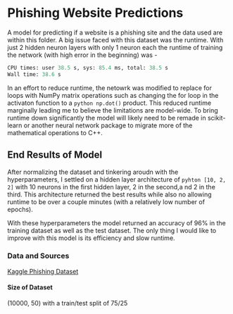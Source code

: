 # Phishing Website Predictions 

A model for predicting if a website is a phishing site and the data used are within this folder. A big issue faced with this dataset was the runtime. With just 2 hidden neuron layers with only 1 neuron each the runtime of training the network (with high error in the beginning) was -
```python
CPU times: user 38.5 s, sys: 85.4 ms, total: 38.5 s
Wall time: 38.6 s
```
In an effort to reduce runtime, the netowrk was modified to replace for loops with NumPy matrix operations such as changing the for loop in the activaton function to a ```python np.dot()``` product. This reduced runtime marginally leading me to believe the limitations are model-wide. To bring runtime down significantly the model will likely need to be remade in scikit-learn or another neural network package to migrate more of the mathematical operations to C++.


## End Results of Model
After normalizing the dataset and tinkering aroudn with the hyperparameters, I settled on a hidden layer architecture of ```pyhton [10, 2, 2]``` with 10 neurons in the first hidden layer, 2 in the second,a nd 2 in the third. This architecture returned the best results while also no allowing runtime to be over a couple minutes (with a relatively low number of epochs). <br>

With these hyperparameters the model returned an accuracy of 96% in the training dataset as well as the test dataset. The only thing I would like to improve with this model is its efficiency and slow runtime. 

### Data and Sources

[Kaggle Phishing Dataset](https://www.kaggle.com/datasets/shashwatwork/phishing-dataset-for-machine-learning)

#### Size of Dataset
(10000, 50) with a train/test split of 75/25
